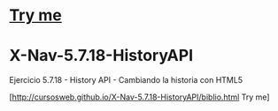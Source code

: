 # [Try me](https://mcarmonaa.github.io/X-Nav-5.7.18-HistoryAPI/biblio.html)

# X-Nav-5.7.18-HistoryAPI
Ejercicio 5.7.18 - History API - Cambiando la historia con HTML5

[http://cursosweb.github.io/X-Nav-5.7.18-HistoryAPI/biblio.html Try me]
